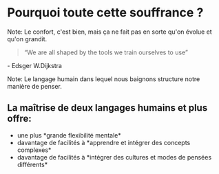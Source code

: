 # Pourquoi toute cette souffrance ?

Note:
Le confort, c'est bien, mais ça ne fait pas en sorte qu'on évolue et qu'on grandit.


<blockquote cite="https://www.cs.utexas.edu/users/EWD/transcriptions/OtherDocs/Haskell.html">
&ldquo;We are all shaped by the tools we train ourselves to use&rdquo; 
</blockquote>
-&nbsp;Edsger W.Dijkstra

Note:
Le langage humain dans lequel nous baignons structure notre manière de penser.


## La maîtrise de deux langages humains et plus offre:

<ul>
<li class="fragment">une plus *grande flexibilité mentale*</li>
<li class="fragment">davantage de facilités à *apprendre et intégrer des concepts complexes*</li>
<li class="fragment">davantage de facilités à *intégrer des cultures et modes de pensées différents*</li>
</ul>